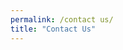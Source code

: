 ```yaml
---
permalink: /contact us/
title: "Contact Us"
---
```



<html lang="en-US">
<head>
    <meta charset="UTF-8">
    <meta name="viewport" content="width=device-width, initial-scale=1">
    <link rel="profile" href="https://gmpg.org/xfn/11">
    <title>Contact Us &#8211; Grasselli&#039;s Geomechanics Group</title>
<meta name='robots' content='max-image-preview:large' />
<link rel='dns-prefetch' href='//www.google.com' />
<link rel='dns-prefetch' href='//stats.wp.com' />
<link rel='dns-prefetch' href='//fonts.googleapis.com' />
<link rel='dns-prefetch' href='//i0.wp.com' />
<link rel="alternate" type="application/rss+xml" title="Grasselli&#039;s Geomechanics Group &raquo; Feed" href="https://geogroup.utoronto.ca/feed/" />
<link rel="alternate" type="application/rss+xml" title="Grasselli&#039;s Geomechanics Group &raquo; Comments Feed" href="https://geogroup.utoronto.ca/comments/feed/" />
<script type="text/javascript">
window._wpemojiSettings = {"baseUrl":"https:\/\/s.w.org\/images\/core\/emoji\/14.0.0\/72x72\/","ext":".png","svgUrl":"https:\/\/s.w.org\/images\/core\/emoji\/14.0.0\/svg\/","svgExt":".svg","source":{"concatemoji":"https:\/\/geogroup.utoronto.ca\/wp-includes\/js\/wp-emoji-release.min.js?ver=f81a5620b690f741ad6603034aa327ff"}};
/*! This file is auto-generated */
!function(e,a,t){var n,r,o,i=a.createElement("canvas"),p=i.getContext&&i.getContext("2d");function s(e,t){p.clearRect(0,0,i.width,i.height),p.fillText(e,0,0);e=i.toDataURL();return p.clearRect(0,0,i.width,i.height),p.fillText(t,0,0),e===i.toDataURL()}function c(e){var t=a.createElement("script");t.src=e,t.defer=t.type="text/javascript",a.getElementsByTagName("head")[0].appendChild(t)}for(o=Array("flag","emoji"),t.supports={everything:!0,everythingExceptFlag:!0},r=0;r<o.length;r++)t.supports[o[r]]=function(e){if(p&&p.fillText)switch(p.textBaseline="top",p.font="600 32px Arial",e){case"flag":return s("\ud83c\udff3\ufe0f\u200d\u26a7\ufe0f","\ud83c\udff3\ufe0f\u200b\u26a7\ufe0f")?!1:!s("\ud83c\uddfa\ud83c\uddf3","\ud83c\uddfa\u200b\ud83c\uddf3")&&!s("\ud83c\udff4\udb40\udc67\udb40\udc62\udb40\udc65\udb40\udc6e\udb40\udc67\udb40\udc7f","\ud83c\udff4\u200b\udb40\udc67\u200b\udb40\udc62\u200b\udb40\udc65\u200b\udb40\udc6e\u200b\udb40\udc67\u200b\udb40\udc7f");case"emoji":return!s("\ud83e\udef1\ud83c\udffb\u200d\ud83e\udef2\ud83c\udfff","\ud83e\udef1\ud83c\udffb\u200b\ud83e\udef2\ud83c\udfff")}return!1}(o[r]),t.supports.everything=t.supports.everything&&t.supports[o[r]],"flag"!==o[r]&&(t.supports.everythingExceptFlag=t.supports.everythingExceptFlag&&t.supports[o[r]]);t.supports.everythingExceptFlag=t.supports.everythingExceptFlag&&!t.supports.flag,t.DOMReady=!1,t.readyCallback=function(){t.DOMReady=!0},t.supports.everything||(n=function(){t.readyCallback()},a.addEventListener?(a.addEventListener("DOMContentLoaded",n,!1),e.addEventListener("load",n,!1)):(e.attachEvent("onload",n),a.attachEvent("onreadystatechange",function(){"complete"===a.readyState&&t.readyCallback()})),(e=t.source||{}).concatemoji?c(e.concatemoji):e.wpemoji&&e.twemoji&&(c(e.twemoji),c(e.wpemoji)))}(window,document,window._wpemojiSettings);
</script>
<style type="text/css">
img.wp-smiley,
img.emoji {
	display: inline !important;
	border: none !important;
	box-shadow: none !important;
	height: 1em !important;
	width: 1em !important;
	margin: 0 0.07em !important;
	vertical-align: -0.1em !important;
	background: none !important;
	padding: 0 !important;
}
</style>
	<link rel='stylesheet' id='sdm-styles-css' href='https://geogroup.utoronto.ca/wp-content/plugins/simple-download-monitor/css/sdm_wp_styles.css?ver=f81a5620b690f741ad6603034aa327ff' type='text/css' media='all' />
<link rel='stylesheet' id='premium-addons-css' href='https://geogroup.utoronto.ca/wp-content/plugins/premium-addons-for-elementor/assets/frontend/min-css/premium-addons.min.css?ver=4.9.57' type='text/css' media='all' />
<link rel='stylesheet' id='ua-plyry-css' href='https://geogroup.utoronto.ca/wp-content/plugins/media-player-addons-for-elementor/assets/css/plyr.css?ver=f81a5620b690f741ad6603034aa327ff' type='text/css' media='all' />
<link rel='stylesheet' id='ua-plyr-css-css' href='https://geogroup.utoronto.ca/wp-content/plugins/media-player-addons-for-elementor/assets/css/styler.css?ver=f81a5620b690f741ad6603034aa327ff' type='text/css' media='all' />
<link rel='stylesheet' id='wp-block-library-css' href='https://geogroup.utoronto.ca/wp-includes/css/dist/block-library/style.min.css?ver=f81a5620b690f741ad6603034aa327ff' type='text/css' media='all' />
<style id='wp-block-library-inline-css' type='text/css'>
.has-text-align-justify{text-align:justify;}
</style>
<style id='safe-svg-svg-icon-style-inline-css' type='text/css'>
.safe-svg-cover .safe-svg-inside{display:inline-block;max-width:100%}.safe-svg-cover svg{height:100%;max-height:100%;max-width:100%;width:100%}

</style>
<link rel='stylesheet' id='jetpack-videopress-video-block-view-css' href='https://geogroup.utoronto.ca/wp-content/plugins/jetpack/jetpack_vendor/automattic/jetpack-videopress/build/block-editor/blocks/video/view.css?minify=false&#038;ver=34ae973733627b74a14e' type='text/css' media='all' />
<link rel='stylesheet' id='mediaelement-css' href='https://geogroup.utoronto.ca/wp-includes/js/mediaelement/mediaelementplayer-legacy.min.css?ver=4.2.17' type='text/css' media='all' />
<link rel='stylesheet' id='wp-mediaelement-css' href='https://geogroup.utoronto.ca/wp-includes/js/mediaelement/wp-mediaelement.min.css?ver=f81a5620b690f741ad6603034aa327ff' type='text/css' media='all' />
<link rel='stylesheet' id='classic-theme-styles-css' href='https://geogroup.utoronto.ca/wp-includes/css/classic-themes.min.css?ver=f81a5620b690f741ad6603034aa327ff' type='text/css' media='all' />
<style id='global-styles-inline-css' type='text/css'>
body{--wp--preset--color--black: #000000;--wp--preset--color--cyan-bluish-gray: #abb8c3;--wp--preset--color--white: #ffffff;--wp--preset--color--pale-pink: #f78da7;--wp--preset--color--vivid-red: #cf2e2e;--wp--preset--color--luminous-vivid-orange: #ff6900;--wp--preset--color--luminous-vivid-amber: #fcb900;--wp--preset--color--light-green-cyan: #7bdcb5;--wp--preset--color--vivid-green-cyan: #00d084;--wp--preset--color--pale-cyan-blue: #8ed1fc;--wp--preset--color--vivid-cyan-blue: #0693e3;--wp--preset--color--vivid-purple: #9b51e0;--wp--preset--gradient--vivid-cyan-blue-to-vivid-purple: linear-gradient(135deg,rgba(6,147,227,1) 0%,rgb(155,81,224) 100%);--wp--preset--gradient--light-green-cyan-to-vivid-green-cyan: linear-gradient(135deg,rgb(122,220,180) 0%,rgb(0,208,130) 100%);--wp--preset--gradient--luminous-vivid-amber-to-luminous-vivid-orange: linear-gradient(135deg,rgba(252,185,0,1) 0%,rgba(255,105,0,1) 100%);--wp--preset--gradient--luminous-vivid-orange-to-vivid-red: linear-gradient(135deg,rgba(255,105,0,1) 0%,rgb(207,46,46) 100%);--wp--preset--gradient--very-light-gray-to-cyan-bluish-gray: linear-gradient(135deg,rgb(238,238,238) 0%,rgb(169,184,195) 100%);--wp--preset--gradient--cool-to-warm-spectrum: linear-gradient(135deg,rgb(74,234,220) 0%,rgb(151,120,209) 20%,rgb(207,42,186) 40%,rgb(238,44,130) 60%,rgb(251,105,98) 80%,rgb(254,248,76) 100%);--wp--preset--gradient--blush-light-purple: linear-gradient(135deg,rgb(255,206,236) 0%,rgb(152,150,240) 100%);--wp--preset--gradient--blush-bordeaux: linear-gradient(135deg,rgb(254,205,165) 0%,rgb(254,45,45) 50%,rgb(107,0,62) 100%);--wp--preset--gradient--luminous-dusk: linear-gradient(135deg,rgb(255,203,112) 0%,rgb(199,81,192) 50%,rgb(65,88,208) 100%);--wp--preset--gradient--pale-ocean: linear-gradient(135deg,rgb(255,245,203) 0%,rgb(182,227,212) 50%,rgb(51,167,181) 100%);--wp--preset--gradient--electric-grass: linear-gradient(135deg,rgb(202,248,128) 0%,rgb(113,206,126) 100%);--wp--preset--gradient--midnight: linear-gradient(135deg,rgb(2,3,129) 0%,rgb(40,116,252) 100%);--wp--preset--duotone--dark-grayscale: url('#wp-duotone-dark-grayscale');--wp--preset--duotone--grayscale: url('#wp-duotone-grayscale');--wp--preset--duotone--purple-yellow: url('#wp-duotone-purple-yellow');--wp--preset--duotone--blue-red: url('#wp-duotone-blue-red');--wp--preset--duotone--midnight: url('#wp-duotone-midnight');--wp--preset--duotone--magenta-yellow: url('#wp-duotone-magenta-yellow');--wp--preset--duotone--purple-green: url('#wp-duotone-purple-green');--wp--preset--duotone--blue-orange: url('#wp-duotone-blue-orange');--wp--preset--font-size--small: 13px;--wp--preset--font-size--medium: 20px;--wp--preset--font-size--large: 36px;--wp--preset--font-size--x-large: 42px;--wp--preset--spacing--20: 0.44rem;--wp--preset--spacing--30: 0.67rem;--wp--preset--spacing--40: 1rem;--wp--preset--spacing--50: 1.5rem;--wp--preset--spacing--60: 2.25rem;--wp--preset--spacing--70: 3.38rem;--wp--preset--spacing--80: 5.06rem;--wp--preset--shadow--natural: 6px 6px 9px rgba(0, 0, 0, 0.2);--wp--preset--shadow--deep: 12px 12px 50px rgba(0, 0, 0, 0.4);--wp--preset--shadow--sharp: 6px 6px 0px rgba(0, 0, 0, 0.2);--wp--preset--shadow--outlined: 6px 6px 0px -3px rgba(255, 255, 255, 1), 6px 6px rgba(0, 0, 0, 1);--wp--preset--shadow--crisp: 6px 6px 0px rgba(0, 0, 0, 1);}:where(.is-layout-flex){gap: 0.5em;}body .is-layout-flow > .alignleft{float: left;margin-inline-start: 0;margin-inline-end: 2em;}body .is-layout-flow > .alignright{float: right;margin-inline-start: 2em;margin-inline-end: 0;}body .is-layout-flow > .aligncenter{margin-left: auto !important;margin-right: auto !important;}body .is-layout-constrained > .alignleft{float: left;margin-inline-start: 0;margin-inline-end: 2em;}body .is-layout-constrained > .alignright{float: right;margin-inline-start: 2em;margin-inline-end: 0;}body .is-layout-constrained > .aligncenter{margin-left: auto !important;margin-right: auto !important;}body .is-layout-constrained > :where(:not(.alignleft):not(.alignright):not(.alignfull)){max-width: var(--wp--style--global--content-size);margin-left: auto !important;margin-right: auto !important;}body .is-layout-constrained > .alignwide{max-width: var(--wp--style--global--wide-size);}body .is-layout-flex{display: flex;}body .is-layout-flex{flex-wrap: wrap;align-items: center;}body .is-layout-flex > *{margin: 0;}:where(.wp-block-columns.is-layout-flex){gap: 2em;}.has-black-color{color: var(--wp--preset--color--black) !important;}.has-cyan-bluish-gray-color{color: var(--wp--preset--color--cyan-bluish-gray) !important;}.has-white-color{color: var(--wp--preset--color--white) !important;}.has-pale-pink-color{color: var(--wp--preset--color--pale-pink) !important;}.has-vivid-red-color{color: var(--wp--preset--color--vivid-red) !important;}.has-luminous-vivid-orange-color{color: var(--wp--preset--color--luminous-vivid-orange) !important;}.has-luminous-vivid-amber-color{color: var(--wp--preset--color--luminous-vivid-amber) !important;}.has-light-green-cyan-color{color: var(--wp--preset--color--light-green-cyan) !important;}.has-vivid-green-cyan-color{color: var(--wp--preset--color--vivid-green-cyan) !important;}.has-pale-cyan-blue-color{color: var(--wp--preset--color--pale-cyan-blue) !important;}.has-vivid-cyan-blue-color{color: var(--wp--preset--color--vivid-cyan-blue) !important;}.has-vivid-purple-color{color: var(--wp--preset--color--vivid-purple) !important;}.has-black-background-color{background-color: var(--wp--preset--color--black) !important;}.has-cyan-bluish-gray-background-color{background-color: var(--wp--preset--color--cyan-bluish-gray) !important;}.has-white-background-color{background-color: var(--wp--preset--color--white) !important;}.has-pale-pink-background-color{background-color: var(--wp--preset--color--pale-pink) !important;}.has-vivid-red-background-color{background-color: var(--wp--preset--color--vivid-red) !important;}.has-luminous-vivid-orange-background-color{background-color: var(--wp--preset--color--luminous-vivid-orange) !important;}.has-luminous-vivid-amber-background-color{background-color: var(--wp--preset--color--luminous-vivid-amber) !important;}.has-light-green-cyan-background-color{background-color: var(--wp--preset--color--light-green-cyan) !important;}.has-vivid-green-cyan-background-color{background-color: var(--wp--preset--color--vivid-green-cyan) !important;}.has-pale-cyan-blue-background-color{background-color: var(--wp--preset--color--pale-cyan-blue) !important;}.has-vivid-cyan-blue-background-color{background-color: var(--wp--preset--color--vivid-cyan-blue) !important;}.has-vivid-purple-background-color{background-color: var(--wp--preset--color--vivid-purple) !important;}.has-black-border-color{border-color: var(--wp--preset--color--black) !important;}.has-cyan-bluish-gray-border-color{border-color: var(--wp--preset--color--cyan-bluish-gray) !important;}.has-white-border-color{border-color: var(--wp--preset--color--white) !important;}.has-pale-pink-border-color{border-color: var(--wp--preset--color--pale-pink) !important;}.has-vivid-red-border-color{border-color: var(--wp--preset--color--vivid-red) !important;}.has-luminous-vivid-orange-border-color{border-color: var(--wp--preset--color--luminous-vivid-orange) !important;}.has-luminous-vivid-amber-border-color{border-color: var(--wp--preset--color--luminous-vivid-amber) !important;}.has-light-green-cyan-border-color{border-color: var(--wp--preset--color--light-green-cyan) !important;}.has-vivid-green-cyan-border-color{border-color: var(--wp--preset--color--vivid-green-cyan) !important;}.has-pale-cyan-blue-border-color{border-color: var(--wp--preset--color--pale-cyan-blue) !important;}.has-vivid-cyan-blue-border-color{border-color: var(--wp--preset--color--vivid-cyan-blue) !important;}.has-vivid-purple-border-color{border-color: var(--wp--preset--color--vivid-purple) !important;}.has-vivid-cyan-blue-to-vivid-purple-gradient-background{background: var(--wp--preset--gradient--vivid-cyan-blue-to-vivid-purple) !important;}.has-light-green-cyan-to-vivid-green-cyan-gradient-background{background: var(--wp--preset--gradient--light-green-cyan-to-vivid-green-cyan) !important;}.has-luminous-vivid-amber-to-luminous-vivid-orange-gradient-background{background: var(--wp--preset--gradient--luminous-vivid-amber-to-luminous-vivid-orange) !important;}.has-luminous-vivid-orange-to-vivid-red-gradient-background{background: var(--wp--preset--gradient--luminous-vivid-orange-to-vivid-red) !important;}.has-very-light-gray-to-cyan-bluish-gray-gradient-background{background: var(--wp--preset--gradient--very-light-gray-to-cyan-bluish-gray) !important;}.has-cool-to-warm-spectrum-gradient-background{background: var(--wp--preset--gradient--cool-to-warm-spectrum) !important;}.has-blush-light-purple-gradient-background{background: var(--wp--preset--gradient--blush-light-purple) !important;}.has-blush-bordeaux-gradient-background{background: var(--wp--preset--gradient--blush-bordeaux) !important;}.has-luminous-dusk-gradient-background{background: var(--wp--preset--gradient--luminous-dusk) !important;}.has-pale-ocean-gradient-background{background: var(--wp--preset--gradient--pale-ocean) !important;}.has-electric-grass-gradient-background{background: var(--wp--preset--gradient--electric-grass) !important;}.has-midnight-gradient-background{background: var(--wp--preset--gradient--midnight) !important;}.has-small-font-size{font-size: var(--wp--preset--font-size--small) !important;}.has-medium-font-size{font-size: var(--wp--preset--font-size--medium) !important;}.has-large-font-size{font-size: var(--wp--preset--font-size--large) !important;}.has-x-large-font-size{font-size: var(--wp--preset--font-size--x-large) !important;}
.wp-block-navigation a:where(:not(.wp-element-button)){color: inherit;}
:where(.wp-block-columns.is-layout-flex){gap: 2em;}
.wp-block-pullquote{font-size: 1.5em;line-height: 1.6;}
</style>
<link rel='stylesheet' id='eae-css-css' href='https://geogroup.utoronto.ca/wp-content/plugins/addon-elements-for-elementor-page-builder/assets/css/eae.min.css?ver=1.12.3' type='text/css' media='all' />
<link rel='stylesheet' id='font-awesome-4-shim-css' href='https://geogroup.utoronto.ca/wp-content/plugins/elementor/assets/lib/font-awesome/css/v4-shims.min.css?ver=1.0' type='text/css' media='all' />
<link rel='stylesheet' id='font-awesome-5-all-css' href='https://geogroup.utoronto.ca/wp-content/plugins/elementor/assets/lib/font-awesome/css/all.min.css?ver=4.9.57' type='text/css' media='all' />
<link rel='stylesheet' id='vegas-css-css' href='https://geogroup.utoronto.ca/wp-content/plugins/addon-elements-for-elementor-page-builder/assets/lib/vegas/vegas.min.css?ver=2.4.0' type='text/css' media='all' />
<link rel='stylesheet' id='hfe-style-css' href='https://geogroup.utoronto.ca/wp-content/plugins/header-footer-elementor/assets/css/header-footer-elementor.css?ver=1.6.14' type='text/css' media='all' />
<link rel='stylesheet' id='elementor-frontend-legacy-css' href='https://geogroup.utoronto.ca/wp-content/plugins/elementor/assets/css/frontend-legacy.min.css?ver=3.14.0' type='text/css' media='all' />
<link rel='stylesheet' id='elementor-frontend-css' href='https://geogroup.utoronto.ca/wp-content/plugins/elementor/assets/css/frontend.min.css?ver=3.14.0' type='text/css' media='all' />
<link rel='stylesheet' id='eael-general-css' href='https://geogroup.utoronto.ca/wp-content/plugins/essential-addons-for-elementor-lite/assets/front-end/css/view/general.min.css?ver=5.8.0' type='text/css' media='all' />
<link rel='stylesheet' id='eael-76-css' href='https://geogroup.utoronto.ca/wp-content/uploads/essential-addons-elementor/eael-76.css?ver=1588677786' type='text/css' media='all' />
<link rel='stylesheet' id='elementor-icons-css' href='https://geogroup.utoronto.ca/wp-content/plugins/elementor/assets/lib/eicons/css/elementor-icons.min.css?ver=5.20.0' type='text/css' media='all' />
<link rel='stylesheet' id='swiper-css' href='https://geogroup.utoronto.ca/wp-content/plugins/elementor/assets/lib/swiper/css/swiper.min.css?ver=5.3.6' type='text/css' media='all' />
<link rel='stylesheet' id='elementor-post-15-css' href='https://geogroup.utoronto.ca/wp-content/uploads/elementor/css/post-15.css?ver=1674190487' type='text/css' media='all' />
<link rel='stylesheet' id='jet-sticky-frontend-css' href='https://geogroup.utoronto.ca/wp-content/plugins/jetsticky-for-elementor/assets/css/jet-sticky-frontend.css?ver=1.0.3' type='text/css' media='all' />
<link rel='stylesheet' id='elementor-global-css' href='https://geogroup.utoronto.ca/wp-content/uploads/elementor/css/global.css?ver=1674190488' type='text/css' media='all' />
<link rel='stylesheet' id='elementor-post-76-css' href='https://geogroup.utoronto.ca/wp-content/uploads/elementor/css/post-76.css?ver=1674208800' type='text/css' media='all' />
<link rel='stylesheet' id='fluentform-elementor-widget-css' href='https://geogroup.utoronto.ca/wp-content/plugins/fluentform/assets/css/fluent-forms-elementor-widget.css?ver=5.0.0' type='text/css' media='all' />
<link rel='stylesheet' id='hfe-widgets-style-css' href='https://geogroup.utoronto.ca/wp-content/plugins/header-footer-elementor/inc/widgets-css/frontend.css?ver=1.6.14' type='text/css' media='all' />
<link rel='stylesheet' id='elementor-post-125-css' href='https://geogroup.utoronto.ca/wp-content/uploads/elementor/css/post-125.css?ver=1675736009' type='text/css' media='all' />
<link rel='stylesheet' id='htbbootstrap-css' href='https://geogroup.utoronto.ca/wp-content/plugins/ht-mega-for-elementor/assets/css/htbbootstrap.css?ver=2.2.0' type='text/css' media='all' />
<link rel='stylesheet' id='font-awesome-css' href='https://geogroup.utoronto.ca/wp-content/plugins/elementor/assets/lib/font-awesome/css/font-awesome.min.css?ver=4.7.0' type='text/css' media='all' />
<link rel='stylesheet' id='htmega-animation-css' href='https://geogroup.utoronto.ca/wp-content/plugins/ht-mega-for-elementor/assets/css/animation.css?ver=2.2.0' type='text/css' media='all' />
<link rel='stylesheet' id='htmega-keyframes-css' href='https://geogroup.utoronto.ca/wp-content/plugins/ht-mega-for-elementor/assets/css/htmega-keyframes.css?ver=2.2.0' type='text/css' media='all' />
<link rel='stylesheet' id='widget-for-eventbrite-api-css' href='https://geogroup.utoronto.ca/wp-content/plugins/widget-for-eventbrite-api/frontend/css/frontend.css?ver=5.2.3' type='text/css' media='all' />
<link rel='stylesheet' id='sciencexlite-fonts-css' href='https://fonts.googleapis.com/css?family=Mina%3A400%2C700%7CSlabo+27px%3A400&#038;subset=latin%2Clatin-ext' type='text/css' media='all' />
<link rel='stylesheet' id='bootstrap-css' href='https://geogroup.utoronto.ca/wp-content/themes/science-lite-CHILD2-TEST/assets/css/bootstrap.min.css?ver=3.3.2' type='text/css' media='all' />
<link rel='stylesheet' id='ionicons-min-css' href='https://geogroup.utoronto.ca/wp-content/themes/science-lite-CHILD2-TEST/assets/css/ionicons.min.css?ver=2.0.0' type='text/css' media='all' />
<link rel='stylesheet' id='animate-min-css' href='https://geogroup.utoronto.ca/wp-content/themes/science-lite-CHILD2-TEST/assets/css/animate.min.css?ver=1.0.0' type='text/css' media='all' />
<link rel='stylesheet' id='bootstrap-dropdownhover-min-css' href='https://geogroup.utoronto.ca/wp-content/themes/science-lite-CHILD2-TEST/assets/css/bootstrap-dropdownhover.min.css?ver=1.0.0' type='text/css' media='all' />
<link rel='stylesheet' id='sciencexlite-main-css' href='https://geogroup.utoronto.ca/wp-content/themes/science-lite-CHILD2-TEST/assets/css/main.css?ver=1.0.2' type='text/css' media='all' />
<link rel='stylesheet' id='sciencexlite-style-css' href='https://geogroup.utoronto.ca/wp-content/themes/science-lite-CHILD2-TEST/style.css?ver=1.0.7' type='text/css' media='all' />
<style id='sciencexlite-style-inline-css' type='text/css'>
.logo img{ width:253px }.logo img{ height:75px }.sabbi-site-head h1.sciencex-logo, .sabbi-site-head h1.sciencex-logo a { color:#f18521 }.sabbi-site-head h3.site-description { display: none; }
.byline, .comments-link { clip: rect(1px, 1px, 1px, 1px); height: 1px; position: absolute; overflow: hidden; width: 1px; }
</style>
<link rel='stylesheet' id='google-fonts-1-css' href='https://fonts.googleapis.com/css?family=Mina%3A100%2C100italic%2C200%2C200italic%2C300%2C300italic%2C400%2C400italic%2C500%2C500italic%2C600%2C600italic%2C700%2C700italic%2C800%2C800italic%2C900%2C900italic&#038;display=auto&#038;ver=f81a5620b690f741ad6603034aa327ff' type='text/css' media='all' />
<link rel='stylesheet' id='elementor-icons-shared-0-css' href='https://geogroup.utoronto.ca/wp-content/plugins/elementor/assets/lib/font-awesome/css/fontawesome.min.css?ver=5.15.3' type='text/css' media='all' />
<link rel='stylesheet' id='elementor-icons-fa-brands-css' href='https://geogroup.utoronto.ca/wp-content/plugins/elementor/assets/lib/font-awesome/css/brands.min.css?ver=5.15.3' type='text/css' media='all' />
<link rel='stylesheet' id='elementor-icons-fa-solid-css' href='https://geogroup.utoronto.ca/wp-content/plugins/elementor/assets/lib/font-awesome/css/solid.min.css?ver=5.15.3' type='text/css' media='all' />
<link rel='stylesheet' id='elementor-icons-fa-regular-css' href='https://geogroup.utoronto.ca/wp-content/plugins/elementor/assets/lib/font-awesome/css/regular.min.css?ver=5.15.3' type='text/css' media='all' />
<link rel='stylesheet' id='jetpack_css-css' href='https://geogroup.utoronto.ca/wp-content/plugins/jetpack/css/jetpack.css?ver=12.2.1' type='text/css' media='all' />
<link rel='stylesheet' id='zotpress.shortcode.min.css-css' href='https://geogroup.utoronto.ca/wp-content/plugins/zotpress/css/zotpress.shortcode.min.css?ver=f81a5620b690f741ad6603034aa327ff' type='text/css' media='all' />
<link rel="preconnect" href="https://fonts.gstatic.com/" crossorigin><!--n2css--><script type='text/javascript' src='https://geogroup.utoronto.ca/wp-includes/js/jquery/jquery.min.js?ver=3.6.4' id='jquery-core-js'></script>
<script type='text/javascript' src='https://geogroup.utoronto.ca/wp-includes/js/jquery/jquery-migrate.min.js?ver=3.4.0' id='jquery-migrate-js'></script>
<script type='text/javascript' id='sdm-scripts-js-extra'>
/* <![CDATA[ */
var sdm_ajax_script = {"ajaxurl":"https:\/\/geogroup.utoronto.ca\/wp-admin\/admin-ajax.php"};
/* ]]> */
</script>
<script type='text/javascript' src='https://geogroup.utoronto.ca/wp-content/plugins/simple-download-monitor/js/sdm_wp_scripts.js?ver=f81a5620b690f741ad6603034aa327ff' id='sdm-scripts-js'></script>
<script type='text/javascript' id='sdm-recaptcha-scripts-js-js-extra'>
/* <![CDATA[ */
var sdm_recaptcha_opt = {"site_key":"6LfkPekUAAAAAIx12y2BG2XaIABcR4cF48n8XZ5n"};
/* ]]> */
</script>
<script type='text/javascript' src='https://geogroup.utoronto.ca/wp-content/plugins/simple-download-monitor/js/sdm_g_recaptcha.js?ver=1' id='sdm-recaptcha-scripts-js-js'></script>
<script type='text/javascript' src='//www.google.com/recaptcha/api.js?hl=en_US&#038;onload=sdm_reCaptcha&#038;render=explicit&#038;ver=f81a5620b690f741ad6603034aa327ff' id='sdm-recaptcha-scripts-lib-js'></script>
<script type='text/javascript' src='https://geogroup.utoronto.ca/wp-content/plugins/widget-for-eventbrite-api/frontend/js/frontend.js?ver=5.2.3' id='widget-for-eventbrite-api-js'></script>
<link rel="https://api.w.org/" href="https://geogroup.utoronto.ca/wp-json/" /><link rel="alternate" type="application/json" href="https://geogroup.utoronto.ca/wp-json/wp/v2/pages/76" /><link rel="EditURI" type="application/rsd+xml" title="RSD" href="https://geogroup.utoronto.ca/xmlrpc.php?rsd" />
<link rel="wlwmanifest" type="application/wlwmanifest+xml" href="https://geogroup.utoronto.ca/wp-includes/wlwmanifest.xml" />

<link rel="canonical" href="https://geogroup.utoronto.ca/contact-us/" />
<link rel='shortlink' href='https://geogroup.utoronto.ca/?p=76' />
<link rel="alternate" type="application/json+oembed" href="https://geogroup.utoronto.ca/wp-json/oembed/1.0/embed?url=https%3A%2F%2Fgeogroup.utoronto.ca%2Fcontact-us%2F" />
<link rel="alternate" type="text/xml+oembed" href="https://geogroup.utoronto.ca/wp-json/oembed/1.0/embed?url=https%3A%2F%2Fgeogroup.utoronto.ca%2Fcontact-us%2F&#038;format=xml" />
	<style>img#wpstats{display:none}</style>
		<meta name="generator" content="Elementor 3.14.0; features: a11y_improvements, additional_custom_breakpoints; settings: css_print_method-external, google_font-enabled, font_display-auto">
<link rel="icon" href="https://i0.wp.com/geogroup.utoronto.ca/wp-content/uploads/cropped-GG_Logo_1024x1024.png?fit=32%2C32&#038;ssl=1" sizes="32x32" />
<link rel="icon" href="https://i0.wp.com/geogroup.utoronto.ca/wp-content/uploads/cropped-GG_Logo_1024x1024.png?fit=192%2C192&#038;ssl=1" sizes="192x192" />
<link rel="apple-touch-icon" href="https://i0.wp.com/geogroup.utoronto.ca/wp-content/uploads/cropped-GG_Logo_1024x1024.png?fit=180%2C180&#038;ssl=1" />
<meta name="msapplication-TileImage" content="https://i0.wp.com/geogroup.utoronto.ca/wp-content/uploads/cropped-GG_Logo_1024x1024.png?fit=270%2C270&#038;ssl=1" />
		<style type="text/css" id="wp-custom-css">
			.htmega-newsticker-style-7 {
    border: 1px solid #ffffff00;
    overflow: hidden;
}		</style>
		<style id="wpforms-css-vars-root">
				:root {
					--wpforms-field-border-radius: 3px;
--wpforms-field-background-color: #ffffff;
--wpforms-field-border-color: rgba( 0, 0, 0, 0.25 );
--wpforms-field-text-color: rgba( 0, 0, 0, 0.7 );
--wpforms-label-color: rgba( 0, 0, 0, 0.85 );
--wpforms-label-sublabel-color: rgba( 0, 0, 0, 0.55 );
--wpforms-label-error-color: #d63637;
--wpforms-button-border-radius: 3px;
--wpforms-button-background-color: #066aab;
--wpforms-button-text-color: #ffffff;
--wpforms-field-size-input-height: 43px;
--wpforms-field-size-input-spacing: 15px;
--wpforms-field-size-font-size: 16px;
--wpforms-field-size-line-height: 19px;
--wpforms-field-size-padding-h: 14px;
--wpforms-field-size-checkbox-size: 16px;
--wpforms-field-size-sublabel-spacing: 5px;
--wpforms-field-size-icon-size: 1;
--wpforms-label-size-font-size: 16px;
--wpforms-label-size-line-height: 19px;
--wpforms-label-size-sublabel-font-size: 14px;
--wpforms-label-size-sublabel-line-height: 17px;
--wpforms-button-size-font-size: 17px;
--wpforms-button-size-height: 41px;
--wpforms-button-size-padding-h: 15px;
--wpforms-button-size-margin-top: 10px;

				}
			</style></head>

<body data-rsssl=1 class="page-template-default page page-id-76 wp-custom-logo ehf-footer ehf-template-science-lite-CHILD2-TEST ehf-stylesheet-science-lite-CHILD2-TEST author-hidden comment-hidden elementor-default elementor-kit-15 elementor-page elementor-page-76">

<svg xmlns="http://www.w3.org/2000/svg" viewBox="0 0 0 0" width="0" height="0" focusable="false" role="none" style="visibility: hidden; position: absolute; left: -9999px; overflow: hidden;" ><defs><filter id="wp-duotone-dark-grayscale"><feColorMatrix color-interpolation-filters="sRGB" type="matrix" values=" .299 .587 .114 0 0 .299 .587 .114 0 0 .299 .587 .114 0 0 .299 .587 .114 0 0 " /><feComponentTransfer color-interpolation-filters="sRGB" ><feFuncR type="table" tableValues="0 0.49803921568627" /><feFuncG type="table" tableValues="0 0.49803921568627" /><feFuncB type="table" tableValues="0 0.49803921568627" /><feFuncA type="table" tableValues="1 1" /></feComponentTransfer><feComposite in2="SourceGraphic" operator="in" /></filter></defs></svg><svg xmlns="http://www.w3.org/2000/svg" viewBox="0 0 0 0" width="0" height="0" focusable="false" role="none" style="visibility: hidden; position: absolute; left: -9999px; overflow: hidden;" ><defs><filter id="wp-duotone-grayscale"><feColorMatrix color-interpolation-filters="sRGB" type="matrix" values=" .299 .587 .114 0 0 .299 .587 .114 0 0 .299 .587 .114 0 0 .299 .587 .114 0 0 " /><feComponentTransfer color-interpolation-filters="sRGB" ><feFuncR type="table" tableValues="0 1" /><feFuncG type="table" tableValues="0 1" /><feFuncB type="table" tableValues="0 1" /><feFuncA type="table" tableValues="1 1" /></feComponentTransfer><feComposite in2="SourceGraphic" operator="in" /></filter></defs></svg><svg xmlns="http://www.w3.org/2000/svg" viewBox="0 0 0 0" width="0" height="0" focusable="false" role="none" style="visibility: hidden; position: absolute; left: -9999px; overflow: hidden;" ><defs><filter id="wp-duotone-purple-yellow"><feColorMatrix color-interpolation-filters="sRGB" type="matrix" values=" .299 .587 .114 0 0 .299 .587 .114 0 0 .299 .587 .114 0 0 .299 .587 .114 0 0 " /><feComponentTransfer color-interpolation-filters="sRGB" ><feFuncR type="table" tableValues="0.54901960784314 0.98823529411765" /><feFuncG type="table" tableValues="0 1" /><feFuncB type="table" tableValues="0.71764705882353 0.25490196078431" /><feFuncA type="table" tableValues="1 1" /></feComponentTransfer><feComposite in2="SourceGraphic" operator="in" /></filter></defs></svg><svg xmlns="http://www.w3.org/2000/svg" viewBox="0 0 0 0" width="0" height="0" focusable="false" role="none" style="visibility: hidden; position: absolute; left: -9999px; overflow: hidden;" ><defs><filter id="wp-duotone-blue-red"><feColorMatrix color-interpolation-filters="sRGB" type="matrix" values=" .299 .587 .114 0 0 .299 .587 .114 0 0 .299 .587 .114 0 0 .299 .587 .114 0 0 " /><feComponentTransfer color-interpolation-filters="sRGB" ><feFuncR type="table" tableValues="0 1" /><feFuncG type="table" tableValues="0 0.27843137254902" /><feFuncB type="table" tableValues="0.5921568627451 0.27843137254902" /><feFuncA type="table" tableValues="1 1" /></feComponentTransfer><feComposite in2="SourceGraphic" operator="in" /></filter></defs></svg><svg xmlns="http://www.w3.org/2000/svg" viewBox="0 0 0 0" width="0" height="0" focusable="false" role="none" style="visibility: hidden; position: absolute; left: -9999px; overflow: hidden;" ><defs><filter id="wp-duotone-midnight"><feColorMatrix color-interpolation-filters="sRGB" type="matrix" values=" .299 .587 .114 0 0 .299 .587 .114 0 0 .299 .587 .114 0 0 .299 .587 .114 0 0 " /><feComponentTransfer color-interpolation-filters="sRGB" ><feFuncR type="table" tableValues="0 0" /><feFuncG type="table" tableValues="0 0.64705882352941" /><feFuncB type="table" tableValues="0 1" /><feFuncA type="table" tableValues="1 1" /></feComponentTransfer><feComposite in2="SourceGraphic" operator="in" /></filter></defs></svg><svg xmlns="http://www.w3.org/2000/svg" viewBox="0 0 0 0" width="0" height="0" focusable="false" role="none" style="visibility: hidden; position: absolute; left: -9999px; overflow: hidden;" ><defs><filter id="wp-duotone-magenta-yellow"><feColorMatrix color-interpolation-filters="sRGB" type="matrix" values=" .299 .587 .114 0 0 .299 .587 .114 0 0 .299 .587 .114 0 0 .299 .587 .114 0 0 " /><feComponentTransfer color-interpolation-filters="sRGB" ><feFuncR type="table" tableValues="0.78039215686275 1" /><feFuncG type="table" tableValues="0 0.94901960784314" /><feFuncB type="table" tableValues="0.35294117647059 0.47058823529412" /><feFuncA type="table" tableValues="1 1" /></feComponentTransfer><feComposite in2="SourceGraphic" operator="in" /></filter></defs></svg><svg xmlns="http://www.w3.org/2000/svg" viewBox="0 0 0 0" width="0" height="0" focusable="false" role="none" style="visibility: hidden; position: absolute; left: -9999px; overflow: hidden;" ><defs><filter id="wp-duotone-purple-green"><feColorMatrix color-interpolation-filters="sRGB" type="matrix" values=" .299 .587 .114 0 0 .299 .587 .114 0 0 .299 .587 .114 0 0 .299 .587 .114 0 0 " /><feComponentTransfer color-interpolation-filters="sRGB" ><feFuncR type="table" tableValues="0.65098039215686 0.40392156862745" /><feFuncG type="table" tableValues="0 1" /><feFuncB type="table" tableValues="0.44705882352941 0.4" /><feFuncA type="table" tableValues="1 1" /></feComponentTransfer><feComposite in2="SourceGraphic" operator="in" /></filter></defs></svg><svg xmlns="http://www.w3.org/2000/svg" viewBox="0 0 0 0" width="0" height="0" focusable="false" role="none" style="visibility: hidden; position: absolute; left: -9999px; overflow: hidden;" ><defs><filter id="wp-duotone-blue-orange"><feColorMatrix color-interpolation-filters="sRGB" type="matrix" values=" .299 .587 .114 0 0 .299 .587 .114 0 0 .299 .587 .114 0 0 .299 .587 .114 0 0 " /><feComponentTransfer color-interpolation-filters="sRGB" ><feFuncR type="table" tableValues="0.098039215686275 1" /><feFuncG type="table" tableValues="0 0.66274509803922" /><feFuncB type="table" tableValues="0.84705882352941 0.41960784313725" /><feFuncA type="table" tableValues="1 1" /></feComponentTransfer><feComposite in2="SourceGraphic" operator="in" /></filter></defs></svg>
<!-- start preloader -->
<!-- / end preloader -->






    
    
	<div class="sciencexlite-content-area">
		<div class="container">
			<div class="row">
			    <div class="col-md-12">
					
<article id="post-76" class="post-76 page type-page status-publish hentry">

	<div class="entry-content">
				<div data-elementor-type="wp-page" data-elementor-id="76" class="elementor elementor-76">
						<div class="elementor-inner">
				<div class="elementor-section-wrap">
									<section class="has_eae_slider elementor-section elementor-top-section elementor-element elementor-element-c93a613 elementor-section-boxed elementor-section-height-default elementor-section-height-default" data-id="c93a613" data-element_type="section">
						<div class="elementor-container elementor-column-gap-default">
							<div class="elementor-row">
					<div class="has_eae_slider elementor-column elementor-col-50 elementor-top-column elementor-element elementor-element-00e7d13" data-id="00e7d13" data-element_type="column">
			<div class="elementor-column-wrap elementor-element-populated">
							<div class="elementor-widget-wrap">
						<div class="elementor-element elementor-element-9fcd4ca elementor-widget elementor-widget-google_maps" data-id="9fcd4ca" data-element_type="widget" data-widget_type="google_maps.default">
				<div class="elementor-widget-container">
					<div class="elementor-custom-embed">
			<iframe loading="lazy"
					src="https://maps.google.com/maps?q=Galbraith%20Building&#038;t=m&#038;z=15&#038;output=embed&#038;iwloc=near"
					title="Galbraith Building"
					aria-label="Galbraith Building"
			></iframe>
		</div>
				</div>
				</div>
						</div>
					</div>
		</div>
				<div class="has_eae_slider elementor-column elementor-col-50 elementor-top-column elementor-element elementor-element-c50850b" data-id="c50850b" data-element_type="column">
			<div class="elementor-column-wrap elementor-element-populated">
							<div class="elementor-widget-wrap">
						<div class="elementor-element elementor-element-d902b75 elementor-widget elementor-widget-text-editor" data-id="d902b75" data-element_type="widget" data-widget_type="text-editor.default">
				<div class="elementor-widget-container">
								<div class="elementor-text-editor elementor-clearfix">
				<h4>University of Toronto (St. George Campus)<br />Department of Civil &amp; Mineral Engineering</h4><p><b>Giovanni Grasselli<br />Galbraith Building<br />35 St. George Street<br />Toronto, ON<br />M5S 1A4</b></p><p><b>Email: </b><a style="font-weight: bold;" href="mailto:giovanni.grasselli@utoronto.ca">giovanni.grasselli@utoronto.ca</a><br /><span style="font-weight: bold; font-size: 1.156rem;">Phone: </span><a style="font-weight: bold;" href="http://tel:416-978-0125" target="_blank" rel="noopener">416-978-0125</a><span style="font-weight: bold; font-size: 1.156rem;"><br /></span><span style="font-size: 1.156rem;"><b>Office: GB327</b></span></p>					</div>
						</div>
				</div>
				<div class="elementor-element elementor-element-bbb1571 elementor-widget elementor-widget-spacer" data-id="bbb1571" data-element_type="widget" data-widget_type="spacer.default">
				<div class="elementor-widget-container">
					<div class="elementor-spacer">
			<div class="elementor-spacer-inner"></div>
		</div>
				</div>
				</div>
				<div class="elementor-element elementor-element-b591300 elementor-shape-rounded elementor-grid-0 e-grid-align-center elementor-widget elementor-widget-social-icons" data-id="b591300" data-element_type="widget" data-widget_type="social-icons.default">
				<div class="elementor-widget-container">
					<div class="elementor-social-icons-wrapper elementor-grid">
							<span class="elementor-grid-item">
					<a class="elementor-icon elementor-social-icon elementor-social-icon-facebook elementor-animation-push elementor-repeater-item-098e28d" href="https://www.facebook.com/grasselligeomech/" target="_blank">
						<span class="elementor-screen-only">Facebook</span>
						<i class="fab fa-facebook"></i>					</a>
				</span>
							<span class="elementor-grid-item">
					<a class="elementor-icon elementor-social-icon elementor-social-icon-twitter elementor-animation-push elementor-repeater-item-5ffdee0" href="https://twitter.com/GrasselliGeomec" target="_blank">
						<span class="elementor-screen-only">Twitter</span>
						<i class="fab fa-twitter"></i>					</a>
				</span>
							<span class="elementor-grid-item">
					<a class="elementor-icon elementor-social-icon elementor-social-icon-youtube elementor-animation-push elementor-repeater-item-2cc4cb2" href="https://www.youtube.com/channel/UCnJn3qlalSb7muYDhjNBGIA/" target="_blank">
						<span class="elementor-screen-only">Youtube</span>
						<i class="fab fa-youtube"></i>					</a>
				</span>
							<span class="elementor-grid-item">
					<a class="elementor-icon elementor-social-icon elementor-social-icon-linkedin elementor-animation-push elementor-repeater-item-102e364" href="https://ca.linkedin.com/in/grasselli-geomechanics-group" target="_blank">
						<span class="elementor-screen-only">Linkedin</span>
						<i class="fab fa-linkedin"></i>					</a>
				</span>
					</div>
				</div>
				</div>
						</div>
					</div>
		</div>
								</div>
					</div>
		</section>
				<section class="has_eae_slider elementor-section elementor-top-section elementor-element elementor-element-1b017e2 elementor-section-boxed elementor-section-height-default elementor-section-height-default" data-id="1b017e2" data-element_type="section">
						<div class="elementor-container elementor-column-gap-default">
							<div class="elementor-row">
					<div class="has_eae_slider elementor-column elementor-col-100 elementor-top-column elementor-element elementor-element-1ede975" data-id="1ede975" data-element_type="column">
			<div class="elementor-column-wrap elementor-element-populated">
							<div class="elementor-widget-wrap">
						<div class="elementor-element elementor-element-fbbf060 elementor-widget elementor-widget-spacer" data-id="fbbf060" data-element_type="widget" data-widget_type="spacer.default">
				<div class="elementor-widget-container">
					<div class="elementor-spacer">
			<div class="elementor-spacer-inner"></div>
		</div>
				</div>
				</div>
				<div class="elementor-element elementor-element-c680ece elementor-widget elementor-widget-heading" data-id="c680ece" data-element_type="widget" data-widget_type="heading.default">
				<div class="elementor-widget-container">
			<h1 class="elementor-heading-title elementor-size-default">Contact Us</h1>		</div>
				</div>
				<div class="elementor-element elementor-element-24139e3 eael-fluentform-form-button-left eael-fluentform-form-button-custom elementor-widget elementor-widget-eael-fluentform" data-id="24139e3" data-element_type="widget" data-widget_type="eael-fluentform.default">
				<div class="elementor-widget-container">
			        <div class="eael-contact-form eael-fluent-form-wrapper clearfix eael-contact-form-align-default">

            
            <div class='fluentform fluentform_wrapper_2'><form data-form_id="2" id="fluentform_2" class="frm-fluent-form fluent_form_2 ff-el-form-top ff_form_instance_2_1 ff-form-loading" data-form_instance="ff_form_instance_2_1" method="POST" ><fieldset style="border: none!important;margin: 0!important;padding: 0!important;background-color: transparent!important;
                                 box-shadow: none!important;outline: none!important; min-inline-size: auto;">
                    <legend class="ff_screen_reader_title" style="display: block; margin: 0!important;padding: 0!important;height: 0!important;text-indent: -999999px;width: 0!important;">Contact Form</legend><p style="display: none !important;"><label>&#916;<textarea name="ak_hp_textarea" cols="45" rows="8" maxlength="100"></textarea></label><input type="hidden" id="ak_js_1" name="ak_js" value="201"/><script>document.getElementById( "ak_js_1" ).setAttribute( "value", ( new Date() ).getTime() );</script></p><input type='hidden' name='__fluent_form_embded_post_id' value='76' /><input type="hidden" id="_fluentform_2_fluentformnonce" name="_fluentform_2_fluentformnonce" value="11efa6400a" /><input type="hidden" name="_wp_http_referer" value="/contact-us/" /><div data-type="name-element" data-name="names" class=" ff-field_container ff-name-field-wrapper" ><div class='ff-t-container'><div class='ff-t-cell '><div class='ff-el-group'><div class="ff-el-input--label ff-el-is-required asterisk-left"><label for='ff_2_1_names_first_name_' aria-label="First Name">First Name</label> </div><div class='ff-el-input--content'><input type="text" name="names[first_name]" id="ff_2_1_names_first_name_" class="ff-el-form-control" placeholder="First Name" aria-invalid="false" aria-required=false></div></div></div><div class='ff-t-cell '><div class='ff-el-group'><div class="ff-el-input--label ff-el-is-required asterisk-left"><label for='ff_2_1_names_last_name_' aria-label="Last Name">Last Name</label> </div><div class='ff-el-input--content'><input type="text" name="names[last_name]" id="ff_2_1_names_last_name_" class="ff-el-form-control" placeholder="Last Name" aria-invalid="false" aria-required=false></div></div></div></div></div><div class='ff-el-group'><div class="ff-el-input--label ff-el-is-required asterisk-left"><label for='ff_2_1_email' aria-label="Email">Email</label> </div><div class='ff-el-input--content'><input type="email" name="email" id="ff_2_1_email" class="ff-el-form-control" placeholder="Email Address" data-name="email"  aria-invalid="false" aria-required=true></div></div><div class='ff-el-group'><div class="ff-el-input--label ff-el-is-required asterisk-left"><label for='ff_2_1_subject' aria-label="Subject">Subject</label> </div><div class='ff-el-input--content'><input type="text" name="subject" class="ff-el-form-control" placeholder="Subject" data-name="subject" id="ff_2_1_subject"  aria-invalid="false" aria-required=true></div></div><div class='ff-el-group'><div class="ff-el-input--label ff-el-is-required asterisk-left"><label for='ff_2_1_message' aria-label="Your Message">Your Message</label> </div><div class='ff-el-input--content'><textarea aria-invalid="false" aria-required=true name="message" id="ff_2_1_message" class="ff-el-form-control" placeholder="Your Message" rows="4" cols="2" data-name="message" ></textarea></div></div><div class='ff-el-group ' ><div class='ff-el-input--content'><div data-fluent_id='2' name='g-recaptcha-response'><div
		data-sitekey='6LfkPekUAAAAAIx12y2BG2XaIABcR4cF48n8XZ5n'
		id='fluentform-recaptcha-2'
		class='ff-el-recaptcha g-recaptcha'
		data-callback='fluentFormrecaptchaSuccessCallback'></div></div></div></div><div class='ff-el-group    ff-el-input--content'><div class='ff-el-form-check ff-el-tc'><label aria-label='terms & conditions' class='ff-el-form-check-label ff_tc_label' for=terms-n-condition_d855e4f4c5d39bb650406e8188485ac6><span class='ff_tc_checkbox'><input type="checkbox" name="terms-n-condition" class="ff-el-form-check-input" data-name="terms-n-condition" id="terms-n-condition_d855e4f4c5d39bb650406e8188485ac6"  value='on' aria-invalid='false' aria-required=true></span> <div class='ff_t_c'><p>I have read and agree to the <a href="https://geogroup.utoronto.ca/privacy-policy/" target="_blank" rel="noopener">Privacy Policy</a>.</p></div></label></div></div><div class='ff-el-group ff-text-left ff_submit_btn_wrapper'><button type="submit" class="ff-btn ff-btn-submit ff-btn-md ff_btn_style wpf_has_custom_css" >Submit Form</button></div></fieldset></form><div id='fluentform_2_errors' class='ff-errors-in-stack ff_form_instance_2_1 ff-form-loading_errors ff_form_instance_2_1_errors'></div></div>        <script type="text/javascript">
            window.fluent_form_ff_form_instance_2_1 = {"id":"2","settings":{"layout":{"labelPlacement":"top","helpMessagePlacement":"with_label","errorMessagePlacement":"inline","asteriskPlacement":"asterisk-left"},"id":"39","restrictions":{"denyEmptySubmission":{"enabled":false}}},"form_instance":"ff_form_instance_2_1","form_id_selector":"fluentform_2","rules":{"names[first_name]":{"required":{"value":true,"message":"This field is required"}},"names[middle_name]":{"required":{"value":false,"message":"This field is required"}},"names[last_name]":{"required":{"value":true,"message":"This field is required"}},"email":{"required":{"value":true,"message":"This field is required"},"email":{"value":true,"message":"This field must contain a valid email"}},"subject":{"required":{"value":true,"message":"This field is required"}},"message":{"required":{"value":true,"message":"This field is required"}},"recaptcha":[],"terms-n-condition":{"required":{"value":true,"message":"This field is required"}}}};
                    </script>
                </div>

        		</div>
				</div>
						</div>
					</div>
		</div>
								</div>
					</div>
		</section>
									</div>
			</div>
					</div>
			</div><!-- .entry-content -->

</article><!-- #post-76 -->
				</div>
			</div>
        </div>
	</div>












<style>form.fluent_form_2 .wpf_has_custom_css.ff-btn-submit { background-color:rgba(0, 0, 0, 1);border-color:rgba(255, 255, 255, 1);color:#ffffff; }form.fluent_form_2 .wpf_has_custom_css.ff-btn-submit:hover { background-color:rgba(241, 133, 33, 1);border-color:rgba(255, 255, 255, 1);color:#FFFFFF; } </style><link rel='stylesheet' id='fluent-form-styles-css' href='https://geogroup.utoronto.ca/wp-content/plugins/fluentform/assets/css/fluent-forms-public.css?ver=5.0.0' type='text/css' media='all' />
<link rel='stylesheet' id='fluentform-public-default-css' href='https://geogroup.utoronto.ca/wp-content/plugins/fluentform/assets/css/fluentform-public-default.css?ver=5.0.0' type='text/css' media='all' />
<link rel='stylesheet' id='e-animations-css' href='https://geogroup.utoronto.ca/wp-content/plugins/elementor/assets/lib/animations/animations.min.css?ver=3.14.0' type='text/css' media='all' />
<script type='text/javascript' src='https://geogroup.utoronto.ca/wp-content/plugins/jetpack/jetpack_vendor/automattic/jetpack-image-cdn/dist/image-cdn.js?minify=false&#038;ver=132249e245926ae3e188' id='jetpack-photon-js'></script>
<script type='text/javascript' id='eae-main-js-extra'>
/* <![CDATA[ */
var eae = {"ajaxurl":"https:\/\/geogroup.utoronto.ca\/wp-admin\/admin-ajax.php","current_url":"aHR0cHM6Ly9nZW9ncm91cC51dG9yb250by5jYS9jb250YWN0LXVzLw==","breakpoints":{"xs":0,"sm":480,"md":768,"lg":1025,"xl":1440,"xxl":1600}};
var eae_editor = {"plugin_url":"https:\/\/geogroup.utoronto.ca\/wp-content\/plugins\/addon-elements-for-elementor-page-builder\/"};
/* ]]> */
</script>
<script type='text/javascript' src='https://geogroup.utoronto.ca/wp-content/plugins/addon-elements-for-elementor-page-builder/assets/js/eae.min.js?ver=1.12.3' id='eae-main-js'></script>
<script type='text/javascript' src='https://geogroup.utoronto.ca/wp-content/plugins/elementor/assets/lib/font-awesome/js/v4-shims.min.js?ver=1.0' id='font-awesome-4-shim-js'></script>
<script type='text/javascript' src='https://geogroup.utoronto.ca/wp-content/plugins/addon-elements-for-elementor-page-builder/assets/js/animated-main.min.js?ver=1.0' id='animated-main-js'></script>
<script type='text/javascript' src='https://geogroup.utoronto.ca/wp-content/plugins/addon-elements-for-elementor-page-builder/assets/js/particles.min.js?ver=2.0.0' id='eae-particles-js'></script>
<script type='text/javascript' src='https://geogroup.utoronto.ca/wp-content/plugins/addon-elements-for-elementor-page-builder/assets/lib/magnific.min.js?ver=1.1.0' id='wts-magnific-js'></script>
<script type='text/javascript' src='https://geogroup.utoronto.ca/wp-content/plugins/addon-elements-for-elementor-page-builder/assets/lib/vegas/vegas.min.js?ver=2.4.0' id='vegas-js'></script>
<script type='text/javascript' id='eael-general-js-extra'>
/* <![CDATA[ */
var localize = {"ajaxurl":"https:\/\/geogroup.utoronto.ca\/wp-admin\/admin-ajax.php","nonce":"4a192539b9","i18n":{"added":"Added ","compare":"Compare","loading":"Loading..."},"eael_translate_text":{"required_text":"is a required field","invalid_text":"Invalid","billing_text":"Billing","shipping_text":"Shipping","fg_mfp_counter_text":"of"},"page_permalink":"https:\/\/geogroup.utoronto.ca\/contact-us\/","cart_redirectition":"","cart_page_url":"","el_breakpoints":{"mobile":{"label":"Mobile Portrait","value":767,"default_value":767,"direction":"max","is_enabled":true},"mobile_extra":{"label":"Mobile Landscape","value":880,"default_value":880,"direction":"max","is_enabled":false},"tablet":{"label":"Tablet Portrait","value":1024,"default_value":1024,"direction":"max","is_enabled":true},"tablet_extra":{"label":"Tablet Landscape","value":1200,"default_value":1200,"direction":"max","is_enabled":false},"laptop":{"label":"Laptop","value":1366,"default_value":1366,"direction":"max","is_enabled":false},"widescreen":{"label":"Widescreen","value":2400,"default_value":2400,"direction":"min","is_enabled":false}}};
/* ]]> */
</script>
<script type='text/javascript' src='https://geogroup.utoronto.ca/wp-content/plugins/essential-addons-for-elementor-lite/assets/front-end/js/view/general.min.js?ver=5.8.0' id='eael-general-js'></script>
<script type='text/javascript' src='https://geogroup.utoronto.ca/wp-content/uploads/essential-addons-elementor/eael-76.js?ver=1588677786' id='eael-76-js'></script>
<script type='text/javascript' src='https://geogroup.utoronto.ca/wp-content/plugins/ht-mega-for-elementor/assets/js/popper.min.js?ver=2.2.0' id='htmega-popper-js'></script>
<script type='text/javascript' src='https://geogroup.utoronto.ca/wp-content/plugins/ht-mega-for-elementor/assets/js/htbbootstrap.js?ver=2.2.0' id='htbbootstrap-js'></script>
<script type='text/javascript' src='https://geogroup.utoronto.ca/wp-content/plugins/ht-mega-for-elementor/assets/js/waypoints.js?ver=2.2.0' id='waypoints-js'></script>
<script type='text/javascript' src='https://geogroup.utoronto.ca/wp-content/themes/science-lite-CHILD2-TEST/assets/js/bootstrap-dropdownhover.min.js?ver=1.0.0' id='bootstrap-dropdownhover-min-js'></script>
<script type='text/javascript' src='https://geogroup.utoronto.ca/wp-content/themes/science-lite-CHILD2-TEST/assets/js/bootstrap.min.js?ver=3.3.2' id='bootstrap-js'></script>
<script type='text/javascript' src='https://geogroup.utoronto.ca/wp-content/themes/science-lite-CHILD2-TEST/assets/js/sciencexlite-main-jquery.js?ver=1.0.2' id='sciencexlite-main-jquery-js'></script>
<script defer type='text/javascript' src='https://stats.wp.com/e-202325.js' id='jetpack-stats-js'></script>
<script type='text/javascript' id='jetpack-stats-js-after'>
_stq = window._stq || [];
_stq.push([ "view", {v:'ext',blog:'176322642',post:'76',tz:'-5',srv:'geogroup.utoronto.ca',j:'1:12.2.1'} ]);
_stq.push([ "clickTrackerInit", "176322642", "76" ]);
</script>
<script type='text/javascript' src='https://www.google.com/recaptcha/api.js?ver=5.0.0' id='google-recaptcha-js'></script>
<script type='text/javascript' id='fluent-form-submission-js-extra'>
/* <![CDATA[ */
var fluentFormVars = {"ajaxUrl":"https:\/\/geogroup.utoronto.ca\/wp-admin\/admin-ajax.php","forms":[],"step_text":"Step %activeStep% of %totalStep% - %stepTitle%","is_rtl":"","date_i18n":{"previousMonth":"Previous Month","nextMonth":"Next Month","months":{"shorthand":["Jan","Feb","Mar","Apr","May","Jun","Jul","Aug","Sep","Oct","Nov","Dec"],"longhand":["January","February","March","April","May","June","July","August","September","October","November","December"]},"weekdays":{"longhand":["Sunday","Monday","Tuesday","Wednesday","Thursday","Friday","Saturday"],"shorthand":["Sun","Mon","Tue","Wed","Thu","Fri","Sat"]},"daysInMonth":[31,28,31,30,31,30,31,31,30,31,30,31],"rangeSeparator":" to ","weekAbbreviation":"Wk","scrollTitle":"Scroll to increment","toggleTitle":"Click to toggle","amPM":["AM","PM"],"yearAriaLabel":"Year"},"pro_version":"","fluentform_version":"5.0.0","force_init":"","stepAnimationDuration":"350","upload_completed_txt":"100% Completed","upload_start_txt":"0% Completed","uploading_txt":"Uploading","choice_js_vars":{"noResultsText":"No results found","loadingText":"Loading...","noChoicesText":"No choices to choose from","itemSelectText":"Press to select","maxItemText":"Only %%maxItemCount%% options can be added"},"input_mask_vars":{"clearIfNotMatch":false}};
/* ]]> */
</script>
<script type='text/javascript' src='https://geogroup.utoronto.ca/wp-content/plugins/fluentform/assets/js/form-submission.js?ver=5.0.0' id='fluent-form-submission-js'></script>
<script defer type='text/javascript' src='https://geogroup.utoronto.ca/wp-content/plugins/akismet/_inc/akismet-frontend.js?ver=1687452963' id='akismet-frontend-js'></script>
<script type='text/javascript' src='https://geogroup.utoronto.ca/wp-content/plugins/header-footer-elementor/inc/js/frontend.js?ver=1.6.14' id='hfe-frontend-js-js'></script>
<script type='text/javascript' src='https://geogroup.utoronto.ca/wp-content/plugins/jetsticky-for-elementor/assets/js/lib/ResizeSensor.min.js?ver=1.7.0' id='jet-resize-sensor-js'></script>
<script type='text/javascript' src='https://geogroup.utoronto.ca/wp-content/plugins/jetsticky-for-elementor/assets/js/lib/sticky-sidebar/sticky-sidebar.min.js?ver=3.3.1' id='jet-sticky-sidebar-js'></script>
<script type='text/javascript' src='https://geogroup.utoronto.ca/wp-content/plugins/jetsticky-for-elementor/assets/js/lib/jsticky/jquery.jsticky.js?ver=1.1.0' id='jsticky-js'></script>
<script type='text/javascript' src='https://geogroup.utoronto.ca/wp-content/plugins/elementor/assets/js/webpack.runtime.min.js?ver=3.14.0' id='elementor-webpack-runtime-js'></script>
<script type='text/javascript' src='https://geogroup.utoronto.ca/wp-content/plugins/elementor/assets/js/frontend-modules.min.js?ver=3.14.0' id='elementor-frontend-modules-js'></script>
<script type='text/javascript' src='https://geogroup.utoronto.ca/wp-content/plugins/elementor/assets/lib/waypoints/waypoints.min.js?ver=4.0.2' id='elementor-waypoints-js'></script>
<script type='text/javascript' src='https://geogroup.utoronto.ca/wp-includes/js/jquery/ui/core.min.js?ver=1.13.2' id='jquery-ui-core-js'></script>
<script type='text/javascript' src='https://geogroup.utoronto.ca/wp-content/plugins/ht-mega-for-elementor/assets/js/swiper.min.js?ver=8.4.5' id='swiper-js'></script>
<script type='text/javascript' src='https://geogroup.utoronto.ca/wp-content/plugins/elementor/assets/lib/share-link/share-link.min.js?ver=3.14.0' id='share-link-js'></script>
<script type='text/javascript' src='https://geogroup.utoronto.ca/wp-content/plugins/elementor/assets/lib/dialog/dialog.min.js?ver=4.9.0' id='elementor-dialog-js'></script>
<script type='text/javascript' id='elementor-frontend-js-before'>
var elementorFrontendConfig = {"environmentMode":{"edit":false,"wpPreview":false,"isScriptDebug":false},"i18n":{"shareOnFacebook":"Share on Facebook","shareOnTwitter":"Share on Twitter","pinIt":"Pin it","download":"Download","downloadImage":"Download image","fullscreen":"Fullscreen","zoom":"Zoom","share":"Share","playVideo":"Play Video","previous":"Previous","next":"Next","close":"Close","a11yCarouselWrapperAriaLabel":"Carousel | Horizontal scrolling: Arrow Left & Right","a11yCarouselPrevSlideMessage":"Previous slide","a11yCarouselNextSlideMessage":"Next slide","a11yCarouselFirstSlideMessage":"This is the first slide","a11yCarouselLastSlideMessage":"This is the last slide","a11yCarouselPaginationBulletMessage":"Go to slide"},"is_rtl":false,"breakpoints":{"xs":0,"sm":480,"md":768,"lg":1025,"xl":1440,"xxl":1600},"responsive":{"breakpoints":{"mobile":{"label":"Mobile Portrait","value":767,"default_value":767,"direction":"max","is_enabled":true},"mobile_extra":{"label":"Mobile Landscape","value":880,"default_value":880,"direction":"max","is_enabled":false},"tablet":{"label":"Tablet Portrait","value":1024,"default_value":1024,"direction":"max","is_enabled":true},"tablet_extra":{"label":"Tablet Landscape","value":1200,"default_value":1200,"direction":"max","is_enabled":false},"laptop":{"label":"Laptop","value":1366,"default_value":1366,"direction":"max","is_enabled":false},"widescreen":{"label":"Widescreen","value":2400,"default_value":2400,"direction":"min","is_enabled":false}}},
"version":"3.14.0","is_static":false,"experimentalFeatures":{"a11y_improvements":true,"additional_custom_breakpoints":true,"landing-pages":true},"urls":{"assets":"https:\/\/geogroup.utoronto.ca\/wp-content\/plugins\/elementor\/assets\/"},"swiperClass":"swiper-container","settings":{"page":[],"editorPreferences":[]},"kit":{"active_breakpoints":["viewport_mobile","viewport_tablet"],"global_image_lightbox":"yes","lightbox_enable_counter":"yes","lightbox_enable_fullscreen":"yes","lightbox_enable_zoom":"yes","lightbox_enable_share":"yes","lightbox_title_src":"title","lightbox_description_src":"description"},"post":{"id":76,"title":"Contact%20Us%20%E2%80%93%20Grasselli%27s%20Geomechanics%20Group","excerpt":"","featuredImage":false}};
</script>
<script type='text/javascript' src='https://geogroup.utoronto.ca/wp-content/plugins/elementor/assets/js/frontend.min.js?ver=3.14.0' id='elementor-frontend-js'></script>
<script type='text/javascript' id='jet-sticky-frontend-js-extra'>
/* <![CDATA[ */
var JetStickySettings = {"elements_data":{"sections":[],"columns":[]}};
/* ]]> */
</script>
<script type='text/javascript' src='https://geogroup.utoronto.ca/wp-content/plugins/jetsticky-for-elementor/assets/js/jet-sticky-frontend.js?ver=1.0.3' id='jet-sticky-frontend-js'></script>
<script type='text/javascript' src='https://geogroup.utoronto.ca/wp-content/plugins/elementor/assets/js/preloaded-modules.min.js?ver=3.14.0' id='preloaded-modules-js'></script>
<script type='text/javascript' src='https://geogroup.utoronto.ca/wp-includes/js/underscore.min.js?ver=1.13.4' id='underscore-js'></script>
<script type='text/javascript' id='wp-util-js-extra'>
/* <![CDATA[ */
var _wpUtilSettings = {"ajax":{"url":"\/wp-admin\/admin-ajax.php"}};
/* ]]> */
</script>
<script type='text/javascript' src='https://geogroup.utoronto.ca/wp-includes/js/wp-util.min.js?ver=f81a5620b690f741ad6603034aa327ff' id='wp-util-js'></script>
<script type='text/javascript' id='wpforms-elementor-js-extra'>
/* <![CDATA[ */
var wpformsElementorVars = {"captcha_provider":"recaptcha","recaptcha_type":"v2"};
/* ]]> */
</script>
<script type='text/javascript' src='https://geogroup.utoronto.ca/wp-content/plugins/wpforms-lite/assets/js/integrations/elementor/frontend.min.js?ver=1.8.2.1' id='wpforms-elementor-js'></script>
</body>
</html> 

<!--
Performance optimized by W3 Total Cache. Learn more: https://www.boldgrid.com/w3-total-cache/

Page Caching using disk: enhanced 

Served from: geogroup.utoronto.ca @ 2023-06-22 15:47:18 by W3 Total Cache
-->